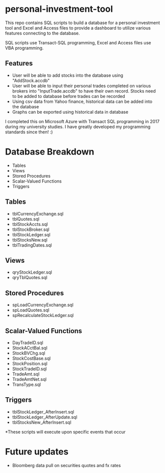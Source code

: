 # personal-investment-tool

This repo contains SQL scripts to build a database for a personal investment tool and Excel and Access files to provide a dashboard to utilize various features connecting to the database. 

SQL scripts use Transact-SQL programming, Excel and Access files use VBA programming.

## Features

- User will be able to add stocks into the database using "AddStock.accdb"
- User will be able to input their personal trades completed on various brokers into "InputTrade.accdb" to have their own record. Stocks need to be added to database before trades can be recorded
- Using csv data from Yahoo finance, historical data can be added into the database
- Graphs can be exported using historical data in database

I completed this on Microsoft Azure with Transact SQL programming in 2017 during my university studies. I have greatly developed my programming standards since then! :)

# Database Breakdown
- Tables
- Views
- Stored Procedures
- Scalar-Valued Functions
- Triggers

## Tables
- tblCurrencyExchange.sql
- tblQuotes.sql
- tblStockAccts.sql
- tblStockBroker.sql
- tblStockLedger.sql
- tblStocksNew.sql
- tblTradingDates.sql

## Views
- qryStockLedger.sql
- qryTblQuotes.sql

## Stored Procedures
- spLoadCurrencyExchange.sql
- spLoadQuotes.sql
- spRecalculateStockLedger.sql

## Scalar-Valued Functions
- DayTradeID.sql
- StockACctBal.sql
- StockBVChg.sql
- StockCostBase.sql
- StockPosition.sql
- StockTradeID.sql
- TradeAmt.sql
- TradeAmtNet.sql
- TransType.sql

## Triggers
- tblStockLedger_AfterInsert.sql
- tblStockLedger_AfterUpdate.sql
- tblStocksNew_AfterInsert.sql

*These scripts will execute upon specific events that occur

# Future updates
- Bloomberg data pull on securities quotes and fx rates
